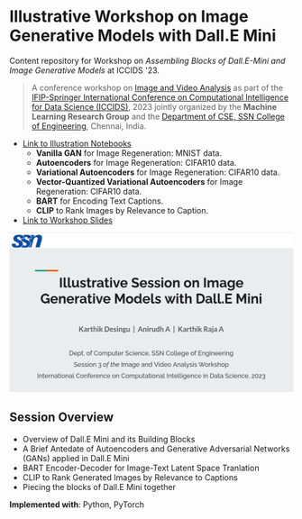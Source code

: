 # Illustrative Workshop on Image Generative Models with Dall.E Mini

Content repository for Workshop on *Assembling Blocks of Dall.E-Mini and Image Generative Models* at ICCIDS '23. 

> A conference workshop on [Image and Video Analysis](https://sites.google.com/ssn.edu.in/iva-2023) as part of the [IFIP-Springer International Conference on Computational Intelligence for Data Science (ICCIDS)](http://www.iccids.in/), 2023 jointly organized by the **Machine Learning Research Group** and the [Department of CSE, SSN College of Engineering](https://www.ssn.edu.in/college-of-engineering/computer-science-and-engineering-department-ssn-institutions/), Chennai, India.

- [Link to Illustration Notebooks](./Notebooks)
  - **Vanilla GAN** for Image Regeneration: MNIST data.
  - **Autoencoders** for Image Regeneration: CIFAR10 data.
  - **Variational Autoencoders** for Image Regeneration: CIFAR10 data.
  - **Vector-Quantized Variational Autoencoders** for Image Regeneration: CIFAR10 data.
  - **BART** for Encoding Text Captions.
  - **CLIP** to Rank Images by Relevance to Caption.
- [Link to Workshop Slides](./Slides/DallE-Mini_Compiled-Presentation.pdf)

<img src="./assets/workshop-banner.png" alt="workshop-banner" width="700" />

## Session Overview

- Overview of Dall.E Mini and its Building Blocks
- A Brief Antedate of Autoencoders and Generative Adversarial Networks (GANs) applied in Dall.E Mini
- BART Encoder-Decoder for Image-Text Latent Space Tranlation
- CLIP to Rank Generated Images by Relevance to Captions
- Piecing the blocks of Dall.E Mini together

**Implemented with**: Python, PyTorch


